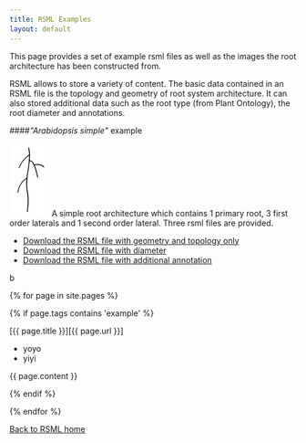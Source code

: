 ```yaml
---
title: RSML Examples
layout: default
---
```


This page provides a set of example rsml files as well as the images the root architecture has been constructed from.

RSML allows to store a variety of content. The basic data contained in an RSML file is the topology and geometry of root system architecture. It can also stored additional data such as the root type (from Plant Ontology), the root diameter and annotations.

####*"Arabidopsis simple"* example

[![arabidopsis-simple](/images/examples/arabidopsis_simple_tb.jpg)](images/examples/arabidopsis_simple.tif)
A simple root architecture which contains 1 primary root, 3 first order laterals and 1 second order lateral. Three rsml files are provided.


  - [Download the RSML file with geometry and topology only](images/examples/arabidopsis_simple.rsml)
  - [Download the RSML file with diameter](images/examples/arabidopsis_simple_with_diameter.rsml)
  - [Download the RSML file with additional annotation](images/examples/arabidopsis_simple_annotation.rsml)

 b
  
  {% for page in site.pages %}
  
  {% if page.tags contains 'example' %}
  
  <p class="example_block" markdown="1">
  
  [{{ page.title }}][{{ page.url }}]
  
  - yoyo
  - yiyi

  {{ page.content }}  
  
  </p>
  
  {% endif %}
  
  {% endfor %}

[Back to RSML home](index)